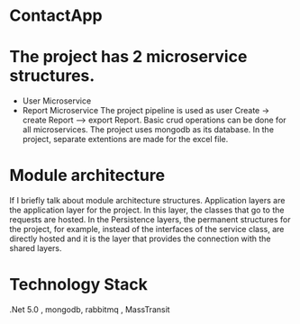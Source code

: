 # ContactApp
# The project has 2 microservice structures.
- User Microservice
- Report Microservice
The project pipeline is used as user Create -> create Report --> export Report.
Basic crud operations can be done for all microservices. The project uses mongodb as its database. In the project, separate extentions are made for the excel file.

# Module architecture
If I briefly talk about module architecture structures. Application layers are the application layer for the project. In this layer, the classes that go to the requests are hosted. In the Persistence layers, the permanent structures for the project, for example, instead of the interfaces of the service class, are directly hosted and it is the layer that provides the connection with the shared layers.
# Technology Stack
.Net 5.0 , mongodb, rabbitmq , MassTransit